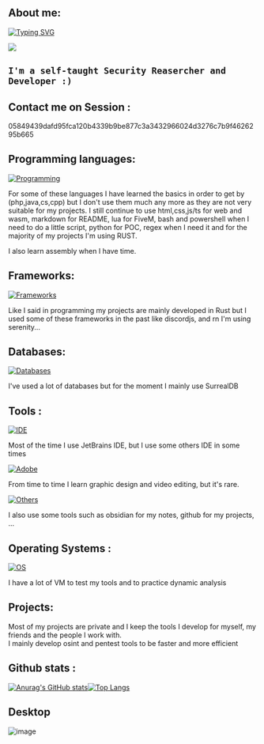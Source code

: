 ## About me:

[![Typing SVG](https://readme-typing-svg.demolab.com?font=Fira+Code&size=30&pause=1000&random=false&width=435&lines=Hi+I'am+Lymnix)](https://git.io/typing-svg)


<img src="https://external-content.duckduckgo.com/iu/?u=https%3A%2F%2Fcdn.pixabay.com%2Fphoto%2F2023%2F05%2F26%2F00%2F55%2Fhacker-8018499_640.png&f=1&nofb=1&ipt=df9afaea7bd7d87f166805cc1d46463b1e4ba99983c08eaf58ced5922ba08a13&ipo=images">

`I'm a self-taught Security Reasercher and Developer :)`
---

## Contact me on Session :
05849439dafd95fca120b4339b9be877c3a3432966024d3276c7b9f4626295b665

## Programming languages:
[![Programming](https://skillicons.dev/icons?i=html,css,md,lua,bash,powershell,py,js,ts,php,java,cs,cpp,rust,regex)](https://skillicons.dev)

For some of these languages I have learned the basics in order to get by (php,java,cs,cpp) but I don't use them much any more as they are not very suitable for my projects. I still continue to use html,css,js/ts for web and wasm, markdown for README, lua for FiveM, bash and powershell when I need to do a little script, python for POC, regex when I need it and for the majority of my projects I'm using RUST.

I also learn assembly when I have time.

## Frameworks:
[![Frameworks](https://skillicons.dev/icons?i=tailwind,django,flask,discordjs,electron,nextjs,bun,actix,rocket,tauri,wasm)](https://skillicons.dev)

Like I said in programming my projects are mainly developed in Rust but I used some of these frameworks in the past like discordjs, and rn I'm using serenity...

## Databases:
[![Databases](https://skillicons.dev/icons?i=mysql,mongodb,postgres,sqlite,graphql)](https://skillicons.dev)

I've used a lot of databases but for the moment I mainly use SurrealDB

## Tools :
[![IDE](https://skillicons.dev/icons?i=idea,clion,rider,phpstorm,pycharm,androidstudio,eclipse,vscode,vscodium,arduino,atom,neovim)](https://skillicons.dev)

Most of the time I use JetBrains IDE, but I use some others IDE in some times

[![Adobe](https://skillicons.dev/icons?i=ae,au,ai,ps,pr,blender)](https://skillicons.dev)

From time to time I learn graphic design and video editing, but it's rare.

[![Others](https://skillicons.dev/icons?i=cloudflare,bots,docker,git,github,notion,obsidian,postman,wordpress)](https://skillicons.dev)

I also use some tools such as obsidian for my notes, github for my projects, ...

## Operating Systems :
[![OS](https://skillicons.dev/icons?i=windows,linux,debian,ubuntu,redhat,mint,arch,kali)](https://skillicons.dev)

I have a lot of VM to test my tools and to practice dynamic analysis

## Projects:
Most of my projects are private and I keep the tools I develop for myself, my friends and the people I work with. \
I mainly develop osint and pentest tools to be faster and more efficient

## Github stats :
<div style="display: flex;">
<a href="https://github.com/anuraghazra/github-readme-stats">
<img src="https://github-readme-stats-git-masterrstaa-rickstaa.vercel.app/api?username=yq93dskimzm2&show_icons=true&include_all_commits=true&count_private=true&theme=tokyonight" alt="Anurag's GitHub stats">
</a>
<a href="https://github.com/anuraghazra/github-readme-stats">
<img src="https://github-readme-stats-git-masterrstaa-rickstaa.vercel.app/api/top-langs/?username=yq93dskimzm2&&theme=tokyonight&layout=compact&langs_count=10" alt="Top Langs"">
    </a>
</div>

## Desktop

![image](https://github.com/yq93dskimzm2/yq93dskimzm2/assets/169821536/c98b9fbd-2d29-41e4-898a-8676c0face05)
